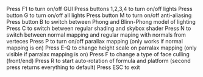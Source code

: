 

Press F1 to turn on/off GUI
Press buttons 1,2,3,4 to turn on/off lights
Press button G to turn on/off all lights
Press button M to turn on/off anti-aliasing
Press button B to switch between Phong and Blinn-Phong model of lighting
Press C to switch between regular shading and skybox shader
Press N to switch between normal mapping and regular maping with normals from verteces
Press P to turn on/off parallax mapping (only works if normal mapping is on)
Press E-Q to change height scale on parralax mapping (only visible if parralax mapping is on)
Press F to change a type of face culling (front/end)
Press R to start auto-rotation of formula and platform (second press returns everything to default)
Press ESC to exit

